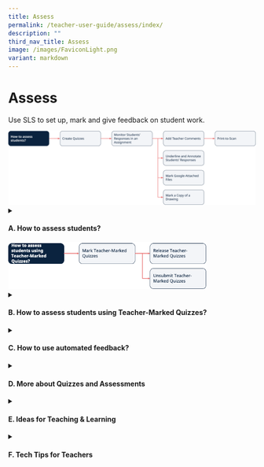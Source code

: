 ```yaml
---
title: Assess
permalink: /teacher-user-guide/assess/index/
description: ""
third_nav_title: Assess
image: /images/FaviconLight.png
variant: markdown
---
```

<h1>Assess</h1>
<p>Use SLS to set up, mark and give feedback on student work.</p>
<img alt="Assess" src="/images/2Teacher/Flow_Assess1.png">
<details>
 <summary><h4>A. How to assess students?</h4></summary>
 <ul>
    <li><a target="_blank" href="/teacher-user-guide/assess/create-quizzes/">(A1) Create Quizzes (New)</a></li>
    <li><a target="_blank" href="/teacher-user-guide/assess/monitor-students-responses-in-an-assignment/">(A2) Monitor Students' Responses in an Assignment</a></li>
    <li><a target="_blank" href="/teacher-user-guide/assess/add-teacher-comments/">(A3,1) Add Teacher Comments</a></li>
    <li><a target="_blank" href="/teacher-user-guide/assess/annotate-underline-students-responses/">(A3,2) Annotate (Underline) Students' Responses</a></li>
    <li><a target="_blank" href="/teacher-user-guide/assess/mark-google-attached-files/">(A3,3) Mark Google-Attached Files</a></li>
<li><a target="_blank" href="/teacher-user-guide/assess/mark-a-copy-of-a-drawing/">(A3,4) Mark a Copy of a Drawing</a></li>
<li><a target="_blank" href="/teacher-user-guide/assess/print-to-scan">(A4) Print-to-Scan</a></li>
  </ul>
</details>

<img alt="Assess" style="width: 80%;" src="/images/2Teacher/Flow_Assess2.png">

<details>
 <summary><h4>B. How to assess students using Teacher-Marked Quizzes?</h4></summary>
<ul>
    <li><a target="_blank" href="/teacher-user-guide/assess/mark-teacher-marked-quizzes/">(B1) Mark Teacher-Marked Quizzes</a></li>
    <li><a target="_blank" href="/teacher-user-guide/assess/release-teacher-marked-quizzes/">(B2,1) Release Teacher-Marked Quizzes</a></li>
    <li><a target="_blank" href="/teacher-user-guide/assess/unsubmit-teacher-marked-quizzes/">(B2,2) Unsubmit Teacher-Marked Quizzes</a></li>
  </ul>
</details>
<details>
 <summary><h4>C. How to use automated feedback?</h4></summary>
<ul>
    <li><a href="/teacher-user-guide/assess/add-mathematics-feedback-assistant/" target="_blank">(C1,i)) Add Feedback Assistant - Mathematics (FA-Math)</a></li>
	 <li><a href="/teacher-user-guide/assess/add-language-feedback-assistant-for-english/" target="_blank">(C1,ii) Add Language Feedback Assistant for English (LangFA-EL)</a></li>
	 <li><a href="/teacher-user-guide/assess/add-short-answer-feedback-assistant/" target="_blank">(C1,iii) Add Short Answer Feedback Assistant (ShortAnsFA)</a></li>
  </ul>
</details>
<details>
 <summary><h4>D. More about Quizzes and Assessments</h4></summary>
<ul>
    <li><a target="_blank" href="/teacher-user-guide/assess/view-assignments/">(D1,i) View Assignments</a></li>
    <li><a target="_blank" href="/teacher-user-guide/assess/edit-quizzes/">(D1,ii) Edit Quizzes (New)</a></li>
    <li><a target="_blank" href="/teacher-user-guide/assess/set-assignments-as-assessments/">(D1,iii) Set Assignments as Assessments</a></li>
    <li><a target="_blank" href="/teacher-user-guide/assess/add-and-view-passcodes/">(D1,iv) Add and View Passcodes</a></li>
    <li><a target="_blank" href="/teacher-user-guide/assess/view-students-notes/">(D1,v) View Students' Notes</a></li>
    <li><a target="_blank" href="/teacher-user-guide/assess/mark-assignments-as-complete-and-incomplete/">(D1,vi) Mark Assignments as Complete and Incomplete</a></li>
  </ul>
</details>
<details>
<summary><h4>E. Ideas for Teaching &amp; Learning</h4></summary>
<ul>
<li><a target="_blank" href="/teachers/sls-superhero-quiz/assign-past-exam-questions/">(E1,i) Assign Past Exam Questions</a></li>	
<li><a target="_blank" href="/teachers/sls-superhero-quiz/conduct-eassessments-in-class/">(E1,ii) Conduct e-Assessments in Class</a></li>
<li><a target="_blank" href="/files/Userguide/Downloadable%20Resources/als_14_feb.pdf">(E1,iii) Features for Math Learning (Adaptive Learning System)</a></li>	
<li><a target="_blank" href="/files/Userguide/Downloadable%20Resources/fa-math 10 jul.pdf">(E1,iv) Features for Math Learning (Feedback Assistant - Mathematics)</a></li>		
<li><a target="_blank" href="/files/Userguide/Downloadable%20Resources/using sls for dept review.pdf">(E1,v) Using SLS for Department Teaching &amp; Learning Review</a></li>
</ul>
</details>
<details>
<summary><h4>F. Tech Tips for Teachers</h4></summary>
<ol>
<li><strong>I can’t download student marks and responses in Heatmap. When I click on the incoming notification that the download is ready (this can take up to 10 to 15 minutes), nothing happens.</strong>
<p><strong>When I click to download a zipped resource, nothing happens.</strong></p>
<p> For the questions above, you will need to ensure that your browser settings for the SLS site is set to “enable pop-ups” by going to Settings -&gt; Privacy and Security -&gt; Site Settings. This is a known issue for Chrome and Safari browsers.</p>
<p> For more information, download the <a target="_blank" href="/files/Userguide/Downloadable%20Resources/Enable-Pop-ups-Guide.pdf">"Enable Pop-up" Guide</a>.</p>
</li>
<li><p><strong>I am not able to extract zipped files (e.g. student responses) that I have downloaded from SLS because of the length of the file names.</strong></p>
<p> Try shortening the name of the zip file and also extracting it into the root drive (e.g. “D:/”).</p>
</li>
<li><p><strong>Can a teacher provide feedback/mass feedback to questions in quizzes that are not Teacher-Marked Quizzes?</strong></p>
<p> Yes, teachers are able to provide feedback to multiple students for a Free-Response, Audio-Response, and File-Submission question within an Activity, or a Quiz.</p>
<p> For more information, visit <a target="_blank" href="/teacher-user-guide/assess/add-teacher-comments/">Add Teacher Comments</a>.</p>
<p> When you set any quiz as a Team Quiz, all members of the same Activity Team will also receive the same feedback.</p>
<p> For more information, visit <a target="_blank" href="/teacher-user-guide/collaborate/create-teams/">Create Teams</a>.</p>
<p> However, teachers can award marks to multiple students for such question types in a Teacher-Marked Quiz only.</p>
<p> For more information, visit <a target="_blank" href="/teacher-user-guide/assess/mark-teacher-marked-quizzes/">Mark a Teacher-Marked Quiz</a>.</p>
</li>
<li><p><strong>What are the affordances for teachers with Google Integration in SLS?</strong></p>
<p> With Google Integration, teachers can seamlessly embed existing teaching resources into SLS, which will be pre-populated for individual students. Marking and providing feedback can be easily done through SLS as well. To view the overall class progress and submission, teachers may do so from the Monitor Assignment page. Marking of Google Files will have to be done individually. </p>
<p> For more information on Google Integration, visit <a target="_blank" href="/teacher-user-guide/collaborate/attach-google-files/">About Google Integration</a>.</p>
<p> For more information on marking on Google Files, visit <a target="_blank" href="/teacher-user-guide/assess/mark-google-attached-files/">Mark Google-Attached Files</a>.</p>
<p> For more information on monitoring your students’ Assignment, visit Monitor Students’ Responses in an Assignment.</p>
</li>
<li><p><strong>Can students retrieve their work on Google Apps easily if done in SLS?</strong></p>
<p> Yes, they can open their work directly from the Assignment.</p>
</li>
<li><p><strong>Does SLS have an exam/test mode?</strong></p>
<p>SLS has a range of features that support assessment. One of them is the 
<a target="_blank" href="/teacher-user-guide/assess/set-assignments-as-assessments/">“Assessment” feature</a>
that can be used on SSOE2 ACAD device with ITD lock down mode.</p>
</li>
<li><strong>How can schools best prepare their students for e-School Based Assessment (e-SBA) in terms of processes to put in place to trial (e.g. as a class test) before the actual use of SLS for national examinations?</strong>
<p>Schools can refer to the two emails sent by the English Language and Literature Branch (ELLB) in Nov 2022 and Humanities Branch (HUMB) in Jan 2023 regarding preparation for e-assessment. The emails were addressed to the respective subject HODs.</p>
<p>The SLS Office had conducted briefings on e-SBA at the Oct 2022 and Oct 2023 HOD/ICT meetings. The slides can be accessed on the <a target="_blank" href="https://intranet.moe.gov.sg/itd/Pages/itepm.aspx">MOE intranet - IT Education Programme for MOE</a>.</p> 
<p>Schools may also refer to <a target="_blank" href="/teachers/sls-superhero-quiz/conduct-eassessments-in-class/">Subject-Specific guides</a>.</p>
<p>Schools are also advised to access the following documents in guiding the school to trial the processes prior to national examinations on the Intranet website. The information is as follows: Briefing to HODs ICT (11 and 12 Oct 2022), Item 5. School based e-Assessment (e-SBA) in SLS.​</p></li>

<li><strong>Can students edit their answers in SLS after they have submitted their response? Is there a plan for such a feature in the pipeline?</strong>
<p>Currently, for standalone question components that are not in quizzes such as Multiple Choice Questions (MCQ), Fill-in-the-Blanks, Click-and-Drop and Error-Editing, students are unable to edit their answers after they have submitted their responses.&nbsp;</p>
<p>For Free-Response Questions (FRQ) and Audio-Response Questions (ARQ), teachers can unsubmit students’ submission and then students can give another answer. You may refer to the following steps.</p>
<p>1. Go to the FRQ or ARQ in the assignment and click “View All Responses”.&nbsp;</p>
<p>2. Click on the name(s) of the student(s) whom the teacher wants to resubmit their answers.</p>
<p>3. The teacher can now see the ‘Unsubmit’ button below the question and he/she can click on it. The student(s) will then be able to give another answer. &nbsp;&nbsp;</p>
<p>For Interactive Thinking Tool (ITT) and Discussion, which are the interactive components, students can edit their responses even after they have submitted their responses or completed the entire assignment.&nbsp;</p>
<p>A workaround is to create question components in a Teacher-Marked Quiz. For more information on how teachers can unsubmit students' responses in such a quiz, visit <a target="_blank" href="/teacher-user-guide/assess/unsubmit-teacher-marked-quizzes/">Unsubmit Teacher-Marked Quizzes</a>.</p>
<p>Alternatively, teachers can also enable students to attempt multiple tries under “Number of tries” to achieve the same objective as the default mode is one try. However, this is only possible for closed-question types (i.e. not for Free-Response Questions, Audio-Response Questions, and File Submission Questions.)</p></li>

<li><strong>For rubrics assessment in SLS, can teachers edit students' marks after marks have been awarded? How can teachers download the entire class's marks in Excel?</strong>
<p>Students’ marks cannot be edited after they have been awarded for rubrics assessment.</p> 
<p>You may click on the Monitor Icon, click on “Download Marks” at the top right corner to download a CSV file of students’ marks to individual questions and their aggregated marks in the assignment. You will receive a notification once the file is ready for download. You have to enable pop-ups on your browser for the download to happen.</p></li>

<li><strong>Can teachers print students' responses and the feedback given for e-assessment conducted on SLS FRQ?</strong>
<p>The system currently does not support the printing of students' scripts for marking.</p>
<p>Teachers are encouraged to make use of the e-marking features such as commenting and use of rubrics with auto-computation of marks.</p></li>

<li><strong>What are the different ways to consolidate data gathered from the various assignments and use the data during the lesson?</strong>
<p>Teachers may use <a target="_blank" href="/teacher-user-guide/track-progress/index/">Learning Progress</a> to analyse students' data or <a target="_blank" href="/teacher-user-guide/assess/monitor-students-responses-in-an-assignment/">Monitor Assignment</a> to facilitate monitoring of students' responses and progress.</p></li>

<li><strong>How do schools apply for the ITD Lockdown account? How long does the process takes?</strong>
<p>Schools can apply for ONE ITD Lockdown Account through their HOD/ICTs or ICT Associates/Managers by raising a Service Request via the SSOE Service Portal.</p>
<p>ONE Lockdown Account can be used by the whole cohort of students. This account will be available within 2-3 weeks of application, and will be valid for 12 weeks (3 months). Schools are advised to plan ahead and to put in the request early, where possible.</p>
<p>Schools are also advised to include in the Service Request, “This account is for e-SBA in SLS.</p></li>

<li><strong>Can I find out more about the "ITD Lockdown Account"?</strong>
<p>The lockdown account is meant to prevent students from accessing</p>
<ul>
<li>external internet websites (except the SLS assessment because the e-SBA is conducted via SLS, and not MOE library and students’ MyDrive);</li>
<li>browser-enabled language feedback assistant such as Grammarly plug-in; and</li>
<li>other on-device applications such as MS Word and MS Excel.</li>
</ul>
<p>With the lockdown account, students will not be able to surf the internet, access their own notes on the device or communicate with others. Students will also not be able to visit other parts of SLS e.g. MOE Library and students’ personal “My Drive”.&nbsp;</p>
<p>To create a lockdown environment, schools are advised to use the ITD Lockdown account with SSOE devices for e-assessment in schools. Especially for assessments of certain stakes (e.g. prelims, final exams), the lockdown account can be used together with SLS settings (i.e. teacher-marked quiz, activate both the assessment and access code feature).&nbsp;</p>
<p>As the National e-Examinations are conducted using SSOE Devices, it is recommended that e-SBA for subjects with National e-Examination are also taken on the SSOE Devices with ITD Lockdown Account. However, for e-SBA for subjects without National e-Examination, School Leaders have the autonomy to decide the modality of e-SBA, including whether it is taken using the PLDs. They should take into consideration the principles of fairness, validity and reliability when making these decisions.</p></li>

<li><strong>Is there a timer function in SLS that limits the time that students spend on a particular question/task, or on the assssment as a whole?</strong>
<p>To use the timer function in quizzes, please refer to <a target="_blank" href="/teacher-user-guide/assess/create-quizzes/">Quiz Settings</a>.</p>
<p>As with normal assessment practices, the school may make use of a classroom clock along with the pause/resume button in SLS assignments to coordinate the starting and stopping time of the exams. This would facilitate students’ tracking of time during exams through the classroom clock.&nbsp;</p>
<p>Schools may also consider making use of the passcode feature available in SLS (see links below) to coordinate the start time of the assessment.&nbsp;</p>
<p>For example, the passcode can be announced/made known to candidates only at the starting time of the exam. At the end of the exam (based on the class clock), the assessment can be paused.&nbsp;</p>
<p>Click on these links for more information on  <a target="_blank" href="/teacher-user-guide/assess/add-and-view-passcodes/">Passcodes</a> and 
<a target="_blank" href="/teacher-user-guide/assess/set-assignments-as-assessments/">Setting Assignments as Assessments</a>.</p></li>

<li><strong>Do we need to obtain consent for students to upload their videos/audio clips to SLS for Teaching and Learning purposes?</strong>
<p>No further consent is needed as it is deemed to be provided under Para 14 of the <a target="_blank" href="https://vle.learning.moe.edu.sg/termsofuse">SLS Terms of Use</a></p></li>
</ol>
</details>